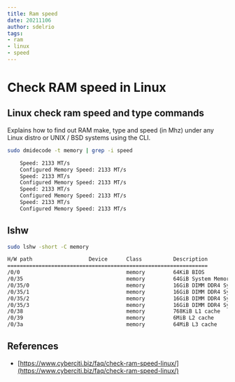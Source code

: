 ```yaml
---
title: Ram speed
date: 20211106
author: sdelrio
tags:
- ram
- linux
- speed
---
```


# Check RAM speed in Linux

## Linux check ram speed and type commands

Explains how to find out RAM make, type and speed (in Mhz) under any Linux distro or UNIX / BSD systems using the CLI.

```bash
sudo dmidecode -t memory | grep -i speed
```

```bash
	Speed: 2133 MT/s
	Configured Memory Speed: 2133 MT/s
	Speed: 2133 MT/s
	Configured Memory Speed: 2133 MT/s
	Speed: 2133 MT/s
	Configured Memory Speed: 2133 MT/s
	Speed: 2133 MT/s
	Configured Memory Speed: 2133 MT/s
```

## lshw

```bash
sudo lshw -short -C memory
```

```bash
H/W path                  Device      Class          Description
================================================================
/0/0                                  memory         64KiB BIOS
/0/35                                 memory         64GiB System Memory
/0/35/0                               memory         16GiB DIMM DDR4 Synchronous Unbuffered (Unregistered) 2133 MHz (0.5 ns)
/0/35/1                               memory         16GiB DIMM DDR4 Synchronous Unbuffered (Unregistered) 2133 MHz (0.5 ns)
/0/35/2                               memory         16GiB DIMM DDR4 Synchronous Unbuffered (Unregistered) 2133 MHz (0.5 ns)
/0/35/3                               memory         16GiB DIMM DDR4 Synchronous Unbuffered (Unregistered) 2133 MHz (0.5 ns)
/0/38                                 memory         768KiB L1 cache
/0/39                                 memory         6MiB L2 cache
/0/3a                                 memory         64MiB L3 cache
```
## References

* [https://www.cyberciti.biz/faq/check-ram-speed-linux/](https://www.cyberciti.biz/faq/check-ram-speed-linux/)
